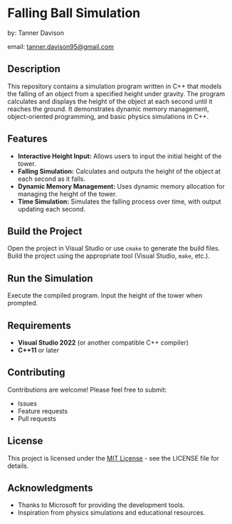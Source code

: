 # Falling Ball Simulation
by: Tanner Davison

email: tanner.davison95@gmail.com

## Description

This repository contains a simulation program written in C++ that models the falling of an object from a specified height under gravity. The program calculates and displays the height of the object at each second until it reaches the ground. It demonstrates dynamic memory management, object-oriented programming, and basic physics simulations in C++.

## Features

- **Interactive Height Input:** Allows users to input the initial height of the tower.
- **Falling Simulation:** Calculates and outputs the height of the object at each second as it falls.
- **Dynamic Memory Management:** Uses dynamic memory allocation for managing the height of the tower.
- **Time Simulation:** Simulates the falling process over time, with output updating each second.

## Build the Project

Open the project in Visual Studio or use `cmake` to generate the build files. Build the project using the appropriate tool (Visual Studio, `make`, etc.).

## Run the Simulation

Execute the compiled program. Input the height of the tower when prompted.

## Requirements

- **Visual Studio 2022** (or another compatible C++ compiler)
- **C++11** or later

## Contributing

Contributions are welcome! Please feel free to submit:

- Issues
- Feature requests
- Pull requests

## License

This project is licensed under the [MIT License](LICENSE) - see the LICENSE file for details.

## Acknowledgments

- Thanks to Microsoft for providing the development tools.
- Inspiration from physics simulations and educational resources.
